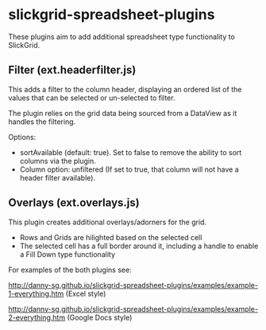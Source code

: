 slickgrid-spreadsheet-plugins
=============================

These plugins aim to add additional spreadsheet type functionality to SlickGrid.

Filter (ext.headerfilter.js)
------

This adds a filter to the column header, displaying an ordered list of the values that can be selected or un-selected to filter.

The plugin relies on the grid data being sourced from a DataView as it handles the filtering.

Options:
* sortAvailable (default: true). Set to false to remove the ability to sort columns via the plugin.
* Column option: unfiltered (If set to true, that column will not have a header filter available).



Overlays (ext.overlays.js)
--------

This plugin creates additional overlays/adorners for the grid.

- Rows and Grids are hilighted based on the selected cell
- The selected cell has a full border around it, including a handle to enable a Fill Down type functionality

For examples of the both plugins see:


http://danny-sg.github.io/slickgrid-spreadsheet-plugins/examples/example-1-everything.htm (Excel style)

http://danny-sg.github.io/slickgrid-spreadsheet-plugins/examples/example-2-everything.htm (Google Docs style)
